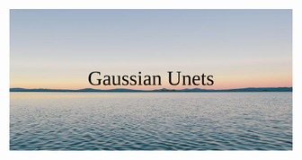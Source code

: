![Gaussian Unet](https://github.com/eshaanmandal/Gaussian-Unets/blob/master/Images/Gaussian_Unets.png)

